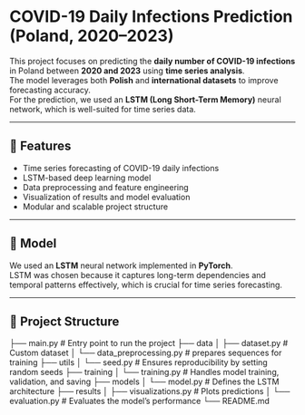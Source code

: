 # COVID-19 Daily Infections Prediction (Poland, 2020–2023)

This project focuses on predicting the **daily number of COVID-19 infections** in Poland between **2020 and 2023** using **time series analysis**.  
The model leverages both **Polish** and **international datasets** to improve forecasting accuracy.  
For the prediction, we used an **LSTM (Long Short-Term Memory)** neural network, which is well-suited for time series data.

---

## 🚀 Features
- Time series forecasting of COVID-19 daily infections
- LSTM-based deep learning model
- Data preprocessing and feature engineering
- Visualization of results and model evaluation
- Modular and scalable project structure

---

## 🧠 Model
We used an **LSTM** neural network implemented in **PyTorch**.  
LSTM was chosen because it captures long-term dependencies and temporal patterns effectively, which is crucial for time series forecasting.

---

## 📂 Project Structure
├── main.py # Entry point to run the project
├── data
│ ├── dataset.py # Custom dataset
│ └── data_preprocessing.py # prepares sequences for training
├── utils
│ └── seed.py # Ensures reproducibility by setting random seeds
├── training
│ └── training.py # Handles model training, validation, and saving
├── models
│ └── model.py # Defines the LSTM architecture
├── results
│ ├── visualizations.py # Plots predictions 
│ └── evaluation.py # Evaluates the model’s performance
└── README.md
